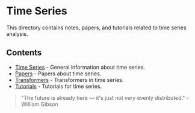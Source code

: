 # Time Series

This directory contains notes, papers, and tutorials related to time series analysis.

## Contents

-   [Time Series](time_series.md) - General information about time series.
-   [Papers](papers.md) - Papers about time series.
-   [Transformers](time_serie_transformer.md) - Transformers in time series.
-   [Tutorials](tutorials.md) - Tutorials for time series.

> "The future is already here — it's just not very evenly distributed." - William Gibson
